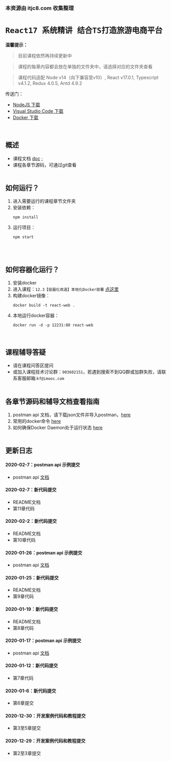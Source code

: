 ### 本资源由 itjc8.com 收集整理
# `React17 系统精讲 结合TS打造旅游电商平台`

**温馨提示：**
>目前课程依然再持续更新中

>课程的每章内容都会放在单独的文件夹中，请选择对应的文件夹查看

>课程代码适配 Node v14（向下兼容至v10）, React v17.0.1, Typescript v4.1.2, Redux 4.0.5, Antd 4.9.2

传送门：
- [NodeJS 下载](https://nodejs.org/en/download/current/)
- [Visual Studio Code 下载](https://code.visualstudio.com/)
- [Docker 下载](https://www.docker.com/get-started)
<br />

## 概述
- 课程文档 [doc](https://git.imooc.com/coding-475/React_TS/src/master/doc) ;
- 课程各章节源码，可通过git查看
<br /><br />

## 如何运行？
1. 进入需要运行的课程章节文件夹
2. 安装依赖：
    ```
    npm install
    ```
3. 运行项目：
    ```
    npm start
    ```
<br /><br />

## 如何容器化运行？
1. 安装docker
2. 进入课程：`12.3【容器化改造】本地化Docker部署` [点这里](https://git.imooc.com/coding-475/React_TS/src/master/ch12)
3. 构建docker镜像：
    ```
    docker build -t react-web .
    ```
4. 本地运行docker容器：
    ```
    docker run -d -p 12231:80 react-web
    ```
<br />

## 课程辅导答疑
- 请在课程问答区提问
- 或加入课程技术讨论群：`903602151`，若遇到搜索不到QQ群或加群失败，请联系客服邮箱:`kf@imooc.com`
<br /><br />

## 各章节源码和辅导文档查看指南
1. postman api 文档，请下载json文件并导入postman，[here](https://git.imooc.com/coding-475/React_TS/src/master/doc/postmanAPI)
2. 常用的docker命令 [here](https://git.imooc.com/coding-475/React_TS/src/master/doc/docker%e5%91%bd%e4%bb%a4.md)
3. 如何确保Docker Daemon处于运行状态 [here](https://git.imooc.com/coding-475/React_TS/src/master/doc/%e5%a6%82%e4%bd%95%e7%a1%ae%e4%bf%9dDocker%20Daemon%e4%b8%8e%e6%95%b0%e6%8d%ae%e5%ba%93%e5%a4%84%e4%ba%8e%e8%bf%90%e8%a1%8c%e7%8a%b6%e6%80%81.md)
<br /><br />

## 更新日志

#### 2020-02-7：postman api 示例提交
- postman api [文档](https://git.imooc.com/coding-475/React_TS/src/master/doc/postmanAPI)


#### 2020-02-7：新代码提交
- README文档
- 第11章代码

#### 2020-02-2：新代码提交
- README文档
- 第10章代码

#### 2020-01-26：postman api 示例提交
- postman api [文档](https://git.imooc.com/coding-475/React_TS/src/master/doc/postmanAPI)

#### 2020-01-25：新代码提交
- README文档
- 第9章代码

#### 2020-01-19：新代码提交
- README文档
- 第8章代码

#### 2020-01-17：postman api 示例提交
- postman api [文档](https://git.imooc.com/coding-475/React_TS/src/master/doc/postmanAPI)

#### 2020-01-12：新代码提交
- 第7章代码

#### 2020-01-6：新代码提交
- 第6章提交

#### 2020-12-30：开发案例代码和教程提交
- 第3至5章提交

#### 2020-12-29：开发案例代码和教程提交
- 第2至3章提交
